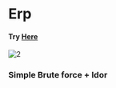 # Erp 
#### Try <a href=https://replit.com/@surya2601/erpscrap-1#main.py>Here</a>
![2](https://user-images.githubusercontent.com/73161118/128678455-bee39d30-110f-4492-892c-be5bd4fcbcbc.png)


### Simple Brute force + Idor

